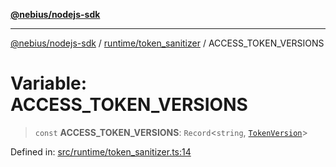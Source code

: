 [**@nebius/nodejs-sdk**](../../../README.md)

---

[@nebius/nodejs-sdk](../../../README.md) / [runtime/token_sanitizer](../README.md) / ACCESS_TOKEN_VERSIONS

# Variable: ACCESS_TOKEN_VERSIONS

> `const` **ACCESS_TOKEN_VERSIONS**: `Record`\<`string`, [`TokenVersion`](../classes/TokenVersion.md)\>

Defined in: [src/runtime/token_sanitizer.ts:14](https://github.com/nebius/nodejs-sdk/blob/a37d220b2851e3bf0d396cb03828d544f584df45/src/runtime/token_sanitizer.ts#L14)
